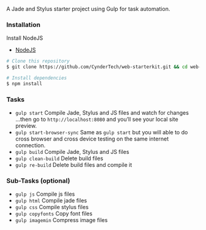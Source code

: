 A Jade and Stylus starter project using Gulp for task automation.

### Installation

Install NodeJS

- [NodeJS](http://nodejs.org/)

```sh
# Clone this repository
$ git clone https://github.com/CynderTech/web-starterkit.git && cd web-starterkit

# Install dependencies
$ npm install
```

### Tasks

- `gulp start` Compile Jade, Stylus and JS files and watch for changes ...then go to `http://localhost:8080` and you’ll see your local site preview. 
- `gulp start-browser-sync` Same as `gulp start` but you will able to do cross browser and cross device testing on the same internet connection.
- `gulp build` Compile Jade, Stylus and JS files
- `gulp clean-build` Delete build files
- `gulp re-build` Delete build files and compile it 


### Sub-Tasks (optional)
- `gulp js` Compile js files
- `gulp html` Compile jade files
- `gulp css` Compile stylus files
- `gulp copyfonts` Copy font files
- `gulp imagemin` Compress image files
